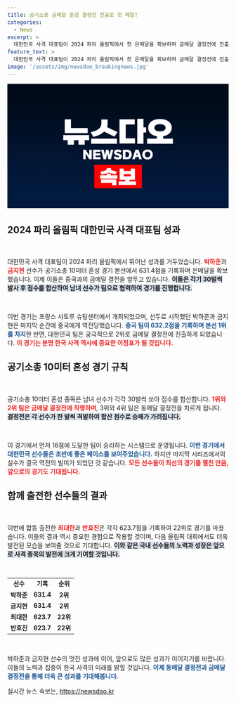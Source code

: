 ```yaml
---
title: 공기소총 금메달 혼성 결정전 진출로 첫 메달!
categories:
  - News
excerpt: >
  대한민국 사격 대표팀이 2024 파리 올림픽에서 첫 은메달을 확보하며 금메달 결정전에 진출했습니다! 박하준과 금지현 선수의 열띤 경합, 결과는 어떻게 될까요? 클릭하여 상세 정보를 확인하세요!
feature_text: >
  대한민국 사격 대표팀이 2024 파리 올림픽에서 첫 은메달을 확보하며 금메달 결정전에 진출했습니다! 박하준과 금지현 선수의 열띤 경합, 결과는 어떻게 될까요? 클릭하여 상세 정보를 확인하세요!
image: '/assets/img/newsdao_breakingnews.jpg'
---
```


<p><img src="/assets/img/newsdao_breakingnews.jpg" alt="koreaapp 속보" /></p>

<h2 data-ke-size="size26">2024 파리 올림픽 대한민국 사격 대표팀 성과</h2>

<p data-ke-size="size16">&nbsp;</p>

<p>대한민국 사격 대표팀이 2024 파리 올림픽에서 뛰어난 성과를 거두었습니다. <b><span style="color: #ee2323;">박하준</span></b>과 <b><span style="color: #ee2323;">금지현</span></b> 선수가 공기소총 10미터 혼성 경기 본선에서 631.4점을 기록하며 은메달을 확보했습니다. 이제 이들은 중국과의 금메달 결전을 앞두고 있습니다. <b><span style="background-color: #21538527;">이들은 각기 30발씩 발사 후 점수를 합산하여 남녀 선수가 팀으로 협력하여 경기를 진행합니다.</span></b> </p>

<p data-ke-size="size16">&nbsp;</p>

<p>이번 경기는 프랑스 샤토루 슈팅센터에서 개최되었으며, 선두로 시작했던 박하준과 금지현은 마지막 순간에 중국에게 역전당했습니다. <b><span style="color: #1a5490;">중국 팀이 632.2점을 기록하며 본선 1위를 차지</span></b>한 반면, 대한민국 팀은 궁극적으로 2위로 금메달 결정전에 진출하게 되었습니다. <b><span style="color: #ee2323;">이 경기는 분명 한국 사격 역사에 중요한 이정표가 될 것입니다.</span></b></p>

<h2 data-ke-size="size26">공기소총 10미터 혼성 경기 규칙</h2>

<p data-ke-size="size16">&nbsp;</p>

<p>공기소총 10미터 혼성 종목은 남녀 선수가 각각 30발씩 쏘아 점수를 합산합니다. <b><span style="color: #ee2323;">1위와 2위 팀은 금메달 결정전에 직행하며</span></b>, 3위와 4위 팀은 동메달 결정전을 치르게 됩니다. <b><span style="background-color: #21538527;">결정전은 각 선수가 한 발씩 격발하여 합산 점수로 승패가 가려집니다.</span></b></p>

<p data-ke-size="size16">&nbsp;</p>

<p>이 경기에서 먼저 16점에 도달한 팀이 승리하는 시스템으로 운영됩니다. <b><span style="color: #1a5490;">이번 경기에서 대한민국 선수들은 초반에 좋은 페이스를 보여주었습니다.</span></b> 하지만 마지막 시리즈에서의 실수가 결국 역전의 빌미가 되었던 것 같습니다. <b><span style="color: #ee2323;">모든 선수들이 최선의 경기를 펼친 만큼, 앞으로의 경기도 기대됩니다.</span></b></p>

<h2 data-ke-size="size26">함께 출전한 선수들의 결과</h2>

<p data-ke-size="size16">&nbsp;</p>

<p>이번에 합동 출전한 <b><span style="color: #ee2323;">최대한</span></b>과 <b><span style="color: #ee2323;">반효진</span></b>은 각각 623.7점을 기록하여 22위로 경기를 마쳤습니다. 이들의 결과 역시 중요한 경험으로 작용할 것이며, 다음 올림픽 대회에서도 더욱 발전된 모습을 보여줄 것으로 기대합니다. <b><span style="background-color: #21538527;">이와 같은 국내 선수들의 노력과 성장은 앞으로 사격 종목의 발전에 크게 기여할 것입니다.</span></b></p>

<p data-ke-size="size16">&nbsp;</p>

<table style="width: 100%; border-collapse: collapse;">
<tr>
<td style="text-align: center; height: 17px;"><b>선수</b></td>
<td style="text-align: center; height: 17px;"><b>기록</b></td>
<td style="text-align: center; height: 17px;"><b>순위</b></td>
</tr>
<tr>
<td style="text-align: center; height: 17px;"><b>박하준</b></td>
<td style="text-align: center; height: 17px;"><b>631.4</b></td>
<td style="text-align: center; height: 17px;"><b>2위</b></td>
</tr>
<tr>
<td style="text-align: center; height: 17px;"><b>금지현</b></td>
<td style="text-align: center; height: 17px;"><b>631.4</b></td>
<td style="text-align: center; height: 17px;"><b>2위</b></td>
</tr>
<tr>
<td style="text-align: center; height: 17px;"><b>최대한</b></td>
<td style="text-align: center; height: 17px;"><b>623.7</b></td>
<td style="text-align: center; height: 17px;"><b>22위</b></td>
</tr>
<tr>
<td style="text-align: center; height: 17px;"><b>반효진</b></td>
<td style="text-align: center; height: 17px;"><b>623.7</b></td>
<td style="text-align: center; height: 17px;"><b>22위</b></td>
</tr>
</table>

<p data-ke-size="size16">&nbsp;</p>

<p>박하준과 금지현 선수의 멋진 성과에 이어, 앞으로도 많은 성과가 이어지기를 바랍니다. 이들의 노력과 집중이 한국 사격의 미래를 밝힐 것입니다. <b><span style="color: #1a5490;">이제 동메달 결정전과 금메달 결정전을 통해 더욱 큰 성과를 기대해봅니다.</span></b></p>
실시간 뉴스 속보는, <a href="https://newsdao.kr" rel="dofollow">https://newsdao.kr</a>


